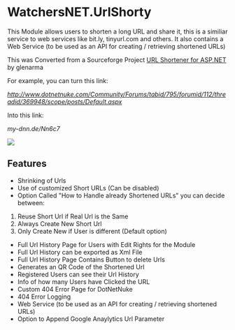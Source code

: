 # WatchersNET.UrlShorty
This Module allows users to shorten a long URL and share it, this is a similiar service to web services like bit.ly, tinyurl.com and others. It also contains a Web Service (to be used as an API for creating / retrieving shortened URLs)

This was Converted from a Sourceforge Project [URL Shortener for ASP.NET](http://sourceforge.net/projects/shorturl-dotnet/) by glenarma

For example, you can turn this link: 

_http://www.dotnetnuke.com/Community/Forums/tabid/795/forumid/112/threadid/369948/scope/posts/Default.aspx_

Into this link: 

_my-dnn.de/Nn6c7_

![](http://www.my-dnn.de/DesktopModules/WatchersNET.UrlShorty/QrCode.ashx?data=Nn6c7)

## Features
* Shrinking of Urls
* Use of customized Short URLs (Can be disabled)
* Option Called "How to Handle already Shortened URLs" you can decide between:
1. Reuse Short Url if Real Url is the Same
2. Always Create New Short Url
3. Only Create New if User is different (Default option)
* Full Url History Page for Users with Edit Rights for the Module
* Full Url History can be exported as Xml File
* Full Url History Page Contains Button to delete Urls
* Generates an QR Code of the Shortened Url
* Registered Users can see their Url History
* Info of how many Users have Clicked the URL
* Custom 404 Error Page for DotNetNuke
* 404 Error Logging
* Web Service (to be used as an API for creating / retrieving shortened URLs)
* Option to Append Google Anaylytics Url Parameter
